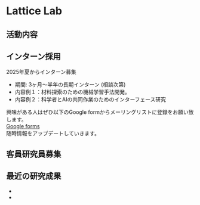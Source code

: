 # Lattice Lab
## 活動内容


## インターン採用
2025年夏からインターン募集<br>
- 期間: 3ヶ月〜半年の長期インターン (相談次第)
- 内容例１：材料探索のための機械学習手法開発。
- 内容例２：科学者とAIの共同作業のためのインターフェース研究

興味がある人はぜひ以下のGoogle formからメーリングリストに登録をお願い致します。<br>
[Google forms](https://docs.google.com/forms/d/e/1FAIpQLScgKzrti_McQSqJLYmWDl6ewwmeIEcbufYzEM5c-3ehLyoSRA/viewform?usp=sharing)
<br>
随時情報をアップデートしていきます。

## 客員研究員募集



## 最近の研究成果
- 
- 
